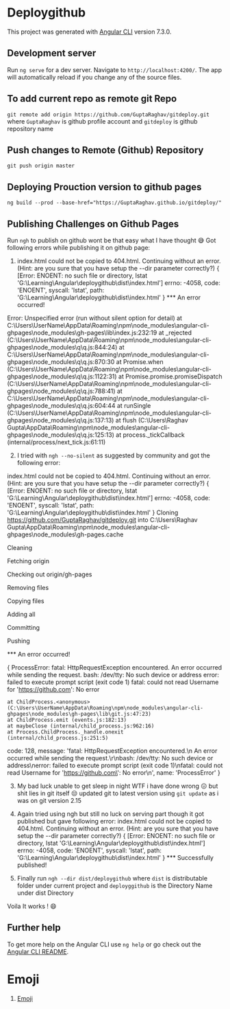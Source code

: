 # Deploygithub

This project was generated with [Angular CLI](https://github.com/angular/angular-cli) version 7.3.0.

## Development server

Run `ng serve` for a dev server. Navigate to `http://localhost:4200/`. The app will automatically reload if you change any of the source files.

## To add current repo as remote git Repo

`git remote add origin https://github.com/GuptaRaghav/gitdeploy.git` where `GuptaRaghav` is github profile account and `gitdeploy` is github repository name

## Push changes to Remote (Github) Repository

`git push origin master`

## Deploying Prouction version to github pages

`ng build --prod --base-href="https://GuptaRaghav.github.io/gitdeploy/"`

## Publishing Challenges on Github Pages

Run `ngh` to publish on github wont be that easy what I have thought :sweat_smile:  Got following errors while publishing it on github page:
1. index.html could not be copied to 404.html. Continuing without an error.
(Hint: are you sure that you have setup the --dir parameter correctly?)
{ [Error: ENOENT: no such file or directory, lstat 'G:\Learning\Angular\deploygithub\dist\index.html']
  errno: -4058,
  code: 'ENOENT',
  syscall: 'lstat',
  path: 'G:\\Learning\\Angular\\deploygithub\\dist\\index.html' }
*** An error occurred!

Error: Unspecified error (run without silent option for detail)
    at C:\Users\UserName\AppData\Roaming\npm\node_modules\angular-cli-ghpages\node_modules\gh-pages\lib\index.js:232:19
    at _rejected (C:\Users\UserName\AppData\Roaming\npm\node_modules\angular-cli-ghpages\node_modules\q\q.js:844:24)
    at C:\Users\UserName\AppData\Roaming\npm\node_modules\angular-cli-ghpages\node_modules\q\q.js:870:30
    at Promise.when (C:\Users\UserName\AppData\Roaming\npm\node_modules\angular-cli-ghpages\node_modules\q\q.js:1122:31)
    at Promise.promise.promiseDispatch (C:\Users\UserName\AppData\Roaming\npm\node_modules\angular-cli-ghpages\node_modules\q\q.js:788:41)
    at C:\Users\UserName\AppData\Roaming\npm\node_modules\angular-cli-ghpages\node_modules\q\q.js:604:44
    at runSingle (C:\Users\UserName\AppData\Roaming\npm\node_modules\angular-cli-ghpages\node_modules\q\q.js:137:13)
    at flush (C:\Users\Raghav Gupta\AppData\Roaming\npm\node_modules\angular-cli-ghpages\node_modules\q\q.js:125:13)
    at process._tickCallback (internal/process/next_tick.js:61:11)
    
2. I tried with `ngh --no-silent` as suggested by community and got the following error:

index.html could not be copied to 404.html. Continuing without an error.
(Hint: are you sure that you have setup the --dir parameter correctly?)
{ [Error: ENOENT: no such file or directory, lstat 'G:\Learning\Angular\deploygithub\dist\index.html']
  errno: -4058,
  code: 'ENOENT',
  syscall: 'lstat',
  path: 'G:\\Learning\\Angular\\deploygithub\\dist\\index.html' }
Cloning https://github.com/GuptaRaghav/gitdeploy.git into C:\Users\Raghav Gupta\AppData\Roaming\npm\node_modules\angular-cli-ghpages\node_modules\gh-pages\.cache

Cleaning

Fetching origin

Checking out origin/gh-pages

Removing files

Copying files

Adding all

Committing

Pushing

*** An error occurred!

{ ProcessError: fatal: HttpRequestException encountered.
   An error occurred while sending the request.
bash: /dev/tty: No such device or address
error: failed to execute prompt script (exit code 1)
fatal: could not read Username for 'https://github.com': No error

    at ChildProcess.<anonymous> (C:\Users\UserName\AppData\Roaming\npm\node_modules\angular-cli-ghpages\node_modules\gh-pages\lib\git.js:47:23)
    at ChildProcess.emit (events.js:182:13)
    at maybeClose (internal/child_process.js:962:16)
    at Process.ChildProcess._handle.onexit (internal/child_process.js:251:5)
  code: 128,
  message:
   'fatal: HttpRequestException encountered.\n   An error occurred while sending the request.\r\nbash: /dev/tty: No such device or address\nerror: failed to execute prompt script (exit code 1)\nfatal: could not read Username for \'https://github.com\': No error\n',
  name: 'ProcessError' }

3. My bad luck unable to get sleep in night WTF i have done wrong :confounded: but shit lies in git itself :unamused: updated git to latest version using `git update` as i was on git version 2.15 

4. Again tried using ngh but still no luck on serving part though it got published but gave following error:
index.html could not be copied to 404.html. Continuing without an error.
(Hint: are you sure that you have setup the --dir parameter correctly?)
{ [Error: ENOENT: no such file or directory, lstat 'G:\Learning\Angular\deploygithub\dist\index.html']
  errno: -4058,
  code: 'ENOENT',
  syscall: 'lstat',
  path: 'G:\\Learning\\Angular\\deploygithub\\dist\\index.html' }
*** Successfully published!

5. Finally run `ngh --dir dist/deploygithub` where `dist` is distributable folder under current project and `deployggithub` is the Directory Name under dist Directory

Voila It works ! :smile:
## Further help

To get more help on the Angular CLI use `ng help` or go check out the [Angular CLI README](https://github.com/angular/angular-cli/blob/master/README.md).

# Emoji
1. [Emoji](https://www.webfx.com/tools/emoji-cheat-sheet/)
